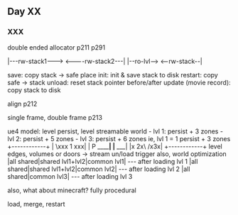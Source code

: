 ## Day XX

### XXX

double ended allocator p211 p291

|---rw-stack1--->      <----rw-stack2---|
|--ro-lvl-->               <--rw-stack--|

save: copy stack -> safe place
init: init & save stack to disk
restart: copy safe -> stack
unload: reset stack pointer
before/after update (movie record): copy stack to disk

align p212

single frame, double frame p213

ue4 model: level persist, level streamable
world
    - lvl 1: persist + 3 zones
    - lvl 2: persist + 5 zones
    - lvl 3: persist + 6 zones
    ie, lvl 1 = 1 persist + 3 zones
    +------------+
    |  \xxx 1 xxx|
    | P \________|
    |____     ___|
    |x 2x\   /x3x|
    +------------+
    level edges, volumes or doors -> stream un/load trigger
also,
    world optimization
    |all shared|shared lvl1+lvl2|common lvl1| --- after loading lvl 1
    |all shared|shared lvl1+lvl2|common lvl2| --- after loading lvl 2
    |all shared|common lvl3|                  --- after loading lvl 3

also, what about minecraft? fully procedural


load, merge, restart

